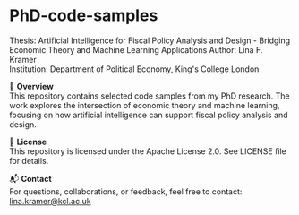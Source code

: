 # PhD-code-samples
Thesis: Artificial Intelligence for Fiscal Policy Analysis and Design - Bridging Economic Theory and Machine Learning Applications
Author: Lina F. Kramer \
Institution: Department of Political Economy, King's College London

📘 **Overview** \
This repository contains selected code samples from my PhD research. The work explores the intersection of economic theory and machine learning, focusing on how artificial intelligence can support fiscal policy analysis and design.

📜 **License** \
This repository is licensed under the Apache License 2.0. See LICENSE file for details.

📬 **Contact** \
For questions, collaborations, or feedback, feel free to contact: lina.kramer@kcl.ac.uk
